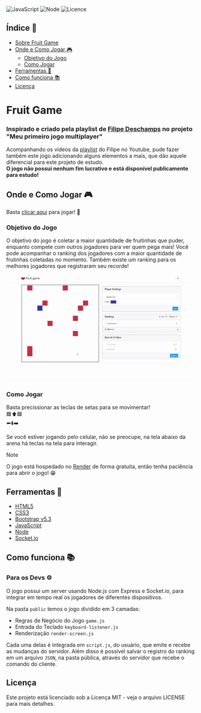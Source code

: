 ![JavaScript](https://img.shields.io/badge/JavaScript-JS-yellow.svg)
![Node](https://img.shields.io/badge/DevOps-Node-green)
![Licence](https://img.shields.io/badge/License-MIT-blue.svg)

## Índice 📑

- [Sobre Fruit Game](#fruit-game)
- [Onde e Como Jogar 🎮](#onde-e-como-jogar-)
  - [Objetivo do Jogo](#objetivo-do-jogo)
  - [Como Jogar](#como-jogar)
- [Ferramentas 🔧](#ferramentas-)
- [Como funciona 📚](#como-funciona-)
- [Licença](#licença)

# Fruit Game
### Inspirado e criado pela playlist de [Filipe Deschamps](https://github.com/FilipeDeschamps) no projeto "Meu primeiro jogo multiplayer"

Acompanhando os vídeos da [playlist](https://www.youtube.com/watch?v=0sTfIZvjYJk&list=PLMdYygf53DP5SVQQrkKCVWDS0TwYLVitL) do Filipe no Youtube, pude fazer também este jogo 
adicionando alguns elementos a mais, que dão aquele diferencial para este projeto de estudo.\
**O jogo não possui nenhum fim lucrativo e está disponível publicamente para estudo!**

## Onde e Como Jogar 🎮

Basta [clicar aqui](https://fruit-game-zsci.onrender.com/) para jogar! 🚀

### Objetivo do Jogo
O objetivo do jogo é coletar a maior quantidade de fruitinhas que puder, enquanto compete com outros jogadores para ver quem pega mais!
Você pode acompanhar o ranking dos jogadores com a maior quantidade de frutinhas coletadas no momento. Também existe um ranking para os melhores jogadores que registraram seu recorde!

![Gameplay](FruitGame.gif)

### Como Jogar
Basta precissionar as teclas de setas para se movimentar!\
🟦⬆️🟦\
⬅️⬇️➡️

Se você estiver jogando pelo celular, não se preocupe, na tela abaixo da arena há teclas na tela para interagir.

> [!NOTE]
> O jogo está hospedado no [Render](https://render.com/) de forma gratuita, então tenha paciência para abrir o jogo! 😁

## Ferramentas 🔧

- [HTML5](https://html.spec.whatwg.org/)
- [CSS3](https://developer.mozilla.org/en-US/docs/Web/CSS)
- [Bootstrap v5.3](https://getbootstrap.com/docs/5.3/getting-started/introduction/)
- [JavaScript](https://devdocs.io/javascript/)
- [Node](https://nodejs.org/docs/latest/api/)
- [Socket.io](https://socket.io/)

## Como funciona 📚
### Para os Devs ⚙️

O jogo possui um server usando Node.js com Express e Socket.io, para integrar em tempo real os jogadores de diferentes dispositivos.

Na pasta `public` temos o jogo dividido em 3 camadas:
- Regras de Negócio do Jogo `game.js`
- Entrada do Teclado `keyboard-listener.js`
- Renderização `render-screen.js`

Cada uma delas é integrada em `script.js`, do usuário, que emite e recebe as mudanças do servidor. 
Além disso é possível salvar o registro do ranking em um arquivo `JSON`, na pasta pública, através do servidor que recebe o comando do cliente.

## Licença

Este projeto está licenciado sob a Licença MIT - veja o arquivo LICENSE para mais detalhes.
